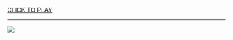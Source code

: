 
<a href="https://premium76.site?title=murder_game_unblocked&ref=13M">CLICK TO PLAY</a></h3>
<hr>

<a href="https://premium76.site?title=murder_game_unblocked&ref=13M"><img src="https://clearcache.store/games.png"></a>



